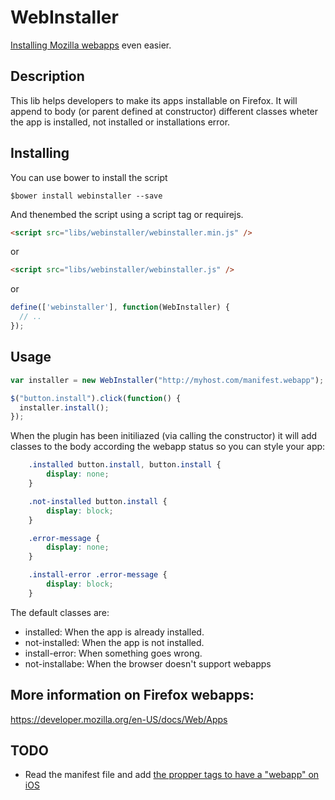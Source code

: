 WebInstaller
============

[Installing Mozilla webapps](http://https://developer.mozilla.org/en-US/docs/Web/API/Apps.install/ "Install") even easier.

Description
-----------
This lib helps developers to make its apps installable on Firefox.
It will append to body (or parent defined at constructor) different classes
wheter the app is installed, not installed or installations error.

Installing
-----
You can use bower to install the script

```
$bower install webinstaller --save
```

And thenembed the script using a script tag or requirejs.

```html
<script src="libs/webinstaller/webinstaller.min.js" />
```
or

```html
<script src="libs/webinstaller/webinstaller.js" />
```
or

```javascript
define(['webinstaller'], function(WebInstaller) {
  // ..
});
```

Usage
-----

```javascript
var installer = new WebInstaller("http://myhost.com/manifest.webapp");

$("button.install").click(function() {
  installer.install();
});
```

When the plugin has been initiliazed (via calling the constructor) it will add classes to the body according the webapp status so you can style your app:

```css
    .installed button.install, button.install {
        display: none;
    }

    .not-installed button.install {
        display: block;
    }

    .error-message {
        display: none;
    }

    .install-error .error-message {
        display: block;
    }
```

The default classes are:

- installed: When the app is already installed.
- not-installed: When the app is not installed.
- install-error: When something goes wrong.
- not-installabe: When the browser doesn't support webapps


More information on Firefox webapps:
------------------------------------

https://developer.mozilla.org/en-US/docs/Web/Apps

TODO
----

* Read the manifest file and add [the propper tags to have a "webapp" on iOS](https://developer.apple.com/library/ios/documentation/AppleApplications/Reference/SafariWebContent/ConfiguringWebApplications/ConfiguringWebApplications.html)
